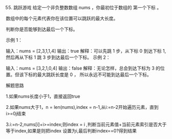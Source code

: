 55. 跳跃游戏
    给定一个非负整数数组 nums ，你最初位于数组的 第一个下标 。

数组中的每个元素代表你在该位置可以跳跃的最大长度。

判断你是否能够到达最后一个下标。

 

示例 1：

输入：nums = [2,3,1,1,4]
输出：true
解释：可以先跳 1 步，从下标 0 到达下标 1, 然后再从下标 1 跳 3 步到达最后一个下标。
示例 2：

输入：nums = [3,2,1,0,4]
输出：false
解释：无论怎样，总会到达下标为 3 的位置。但该下标的最大跳跃长度是 0 ， 所以永远不可能到达最后一个下标。



解题思路

  1.如果nums长度小于1，直接返回true

  2.如果nums大于1，n = len(nums),index = n-1,从i:=n-2开始遍历元素，直到i>=0j结束

  3.i:=n-2,nums[i]+i>=index;则index = i ,判断当前元素值+当前元素索引是否大于等于index,如果是则把index 设置为i,最后判断index==0?得到结果